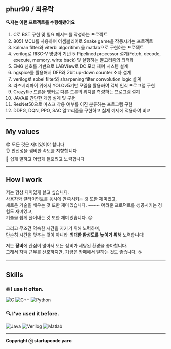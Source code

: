 ## phur99 / 최유락
**🔍저는 이런 프로젝트를 수행해봤어요**
1. C로 BST 구현 및 필요 메서드를 작성하는 프로젝트
2. 8051 MCU를 사용하여 어셈블리어로 Snake game을 작동시키는 프로젝트
3. kalman filter와 viterbi algoritihm 을 matlab으로 구현하는 프로젝트
4. verilog로 RISC-V 명령어 기반 5-Pipelined processor 설계(Fetch, decode, execute, memory, wirte back) 및 실행하는 알고리즘의 최적화
5. EMG 신호를 기반으로 LABView로 DC 모터 제어 시스템 설계
6. ngspice를 활용해서 DFF와 2bit up-down counter 소자 설계
7. verilog로 sobel filter와 sharpening filter convolution logic 설계
8. 라즈베리파이 위에서 YOLOv5기반 모델을 활용하여 객체 인식 프로그램 구현
9. Crazyflie 드론을 앵커로 다른 드론의 위치를 측량하는 프로그램 설계
10. JAVA로 간단한 게임 설계 및 구현
11. ResNet50으로 마스크 착용 여부를 이진 분류하는 프로그램 구현
12. DDPG, DQN, PPO, SAC 알고리즘을 구현하고 실제 예제에 적용하여 비교
---

## My values  
😎 모든 것은 재미있어야 합니다  
👌 안전성을 겸비한 속도를 지향합니다  
🦻 쉽게 말하고 어렵게 들으려고 노력합니다  

---

## How I work  
저는 항상 재미있게 살고 싶습니다.  
사용자와 클라이언트를 동시에 만족시키는 것 또한 재미있고,  
새로운 기술을 배우는 것 또한 재미있습니다.  ~~~~
어려운 프로덕트를 성공시키는 경험도 재미있고,  
기술을 쉽게 풀어내는 것 또한 재미있습니다. 😊  

그리고 무조건 약속한 시간을 지키기 위해 노력하며,  
단순히 시간을 맞추는 것이 아니라 **최대한 완성도를 높이기 위해** 노력합니다!  

저는 **장비**에 관심이 많아서 모든 장비가 세팅된 환경을 좋아합니다.  
그래서 자택 근무를 선호하지만, 가끔은 카페에서 일하는 것도 좋습니다. ☕

---

## Skills  

### 🔥 I use it often.  
![C](https://img.shields.io/badge/C-A8B9CC?style=for-the-badge&logo=c&logoColor=black)
![C++](https://img.shields.io/badge/C++-00599C?style=for-the-badge&logo=cplusplus&logoColor=white)
![Python](https://img.shields.io/badge/python-3776AB?style=for-the-badge&logo=python&logoColor=white)

### 🔍 I've used it before.  
![Java](https://img.shields.io/badge/Java-007396?style=for-the-badge&logo=java&logoColor=white)
![Verilog](https://img.shields.io/badge/verilog-007396?style=for-the-badge&logo=verilog&logoColor=white)
![Matlab](https://img.shields.io/badge/matlab-007396?style=for-the-badge&logo=matlab&logoColor=white)

---

**Copyright ⓒ startupcode yaro**
